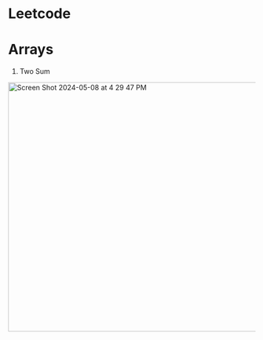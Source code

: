 # Leetcode

# Arrays
1. Two Sum

<img width="508" alt="Screen Shot 2024-05-08 at 4 29 47 PM" src="https://github.com/Jjay35/Leetcode/assets/73438553/1cffda1a-f312-4d95-aa78-e8a08c27d894">
